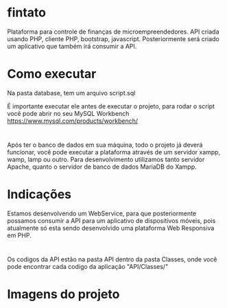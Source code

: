 # fintato
Plataforma para controle de finanças de microempreendedores.
API criada usando PHP, cliente PHP, bootstrap, javascript. Posteriormente será criado um aplicativo que também irá consumir a API.

# Como executar
Na pasta database, tem um arquivo script.sql

É importante executar ele antes de executar o projeto, para rodar o script você pode abrir no seu MySQL Workbench https://www.mysql.com/products/workbench/
#
Após ter o banco de dados em sua máquina, todo o projeto já deverá funcionar, você pode executar a plataforma através de um servidor xampp, wamp, lamp ou outro. Para desenvolvimento utilizamos tanto servidor Apache, quanto o servidor de banco de dados MariaDB do Xampp.

# Indicações
Estamos desenvolvendo um WebService, para que posteriormente possamos consumir a API para um aplicativo de dispositivos móveis, pois atualmente só esta sendo desenvolvido uma plataforma Web Responsiva em PHP.
#
Os codigos da API estão na pasta API dentro da pasta Classes, onde você pode encontrar cada codigo da aplicação "API/Classes/"
#
# Imagens do projeto
